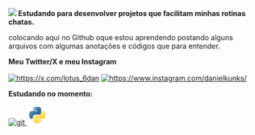 <img src="https://media2.giphy.com/media/QssGEmpkyEOhBCb7e1/giphy.gif?cid=ecf05e47a0n3gi1bfqntqmob8g9aid1oyj2wr3ds3mg700bl&rid=giphy.gif" width ="25"><b> Estudando para desenvolver projetos que facilitam minhas rotinas chatas.</b>
<p> colocando aqui no Github oque estou aprendendo postando alguns arquivos com algumas anotações e códigos que para entender.</p>

<b align="left">Meu Twitter/X e meu Instagram</b>
<p align="left">
<a href="https://twitter.com/https://x.com/lotus_6dan" target="blank"><img align="center" src="https://raw.githubusercontent.com/rahuldkjain/github-profile-readme-generator/master/src/images/icons/Social/twitter.svg" alt="https://x.com/lotus_6dan" height="30" width="40" /></a>
<a href="https://instagram.com/https://www.instagram.com/danielkunks/" target="blank"><img align="center" src="https://raw.githubusercontent.com/rahuldkjain/github-profile-readme-generator/master/src/images/icons/Social/instagram.svg" alt="https://www.instagram.com/danielkunks/" height="30" width="40" /></a>
</p>

<b align="left">Estudando no momento:</b>
<p align="left"> <a href="https://git-scm.com/" target="_blank" rel="noreferrer"> <img src="https://www.vectorlogo.zone/logos/git-scm/git-scm-icon.svg" alt="git" width="40" height="40"/>   <img src="https://raw.githubusercontent.com/devicons/devicon/master/icons/python/python-original.svg" alt="python" width="40" height="40"/> </a> </p>
